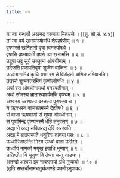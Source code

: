 ```yaml
---
title: ०५

---
```

यां त्वा गन्धर्वो अखनद् वरुणाय मितभ्रजे । [[तु. शौ.सं. ४.४]]  
तां त्वा वयं खनामस्योषधिं शेपहर्षणीम् ॥ १ ॥  
वृषणस्ते खनितारो वृषा त्वमस्योषधे ।  
वृषासि वृष्ण्यावती वृषणे त्वा खनामसि ॥ २ ॥  
उदुषा उदु सूर्य उच्छुष्मा ओषधीनाम् ।  
उदेजति प्रजापतिवृषा शुष्मेण वाजिना ॥ ३ ॥  
ऊर्ध्वश्राणमिदं कृधि यथा स्म ते विरोहतो अभितप्तमिवानति।  
ततस्ते शुष्मवत्तरमियं कृणोत्वोषधिः ॥ ४ ॥  
अपां रस ओषधीनामथो वनस्पतीनाम् ।  
अथो सोमस्य भ्रातास्यार्श्यमसि वृष्ण्यम् ॥ ५ ॥  
अश्वस्य ऋश्यस्य बस्तस्य पुरुषस्य च ।  
य ऋषभस्य वाजस्तमस्मै देह्योषधे ॥ ६ ॥  
सं वाजा ऋषभाणां सं शुष्मा ओषधीनाम् ।  
सं पूषामिन्द्र वृष्ण्यमस्मै धेहि तनूबलम् ॥ ७ ॥  
अद्याग्ने अद्य सवितरद्य देवि सरस्वति ।  
अद्या मे ब्रह्मणस्पते धनुरिवा तानया पसः ॥ ८ ॥  
ऊर्ध्वास्तिष्ठन्ति गिरय ऊर्ध्वा वाता उदीरते ।  
ऊर्ध्वोयं मामको मयूख इवाधि भूम्याम् ॥ ९ ॥  
उत्तिष्ठोग्र वि धूनुष्व वि तेघ्ना यन्तु नाड्यः ।  
अतन्द्रो अश्वपा इव नावग्लायो ऽधि मुष्कयोः ॥ १० ॥  
(ढ्रति सप्तर्चोनामचतुर्थकाण्डे प्रथमोऽनुवाकः)  
  